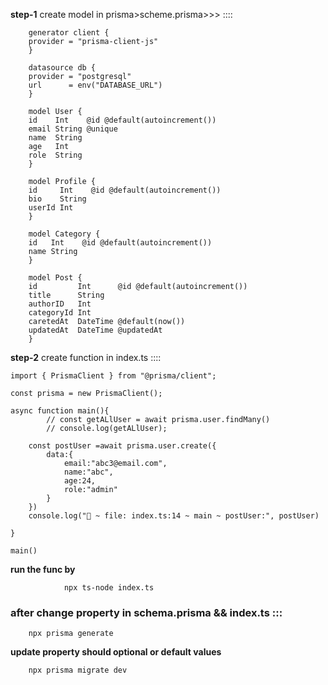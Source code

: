 
**step-1** create model in prisma>scheme.prisma>>> ::::

        generator client {
        provider = "prisma-client-js"
        }

        datasource db {
        provider = "postgresql"
        url      = env("DATABASE_URL")
        }

        model User {
        id    Int    @id @default(autoincrement())
        email String @unique
        name  String
        age   Int
        role  String
        }

        model Profile {
        id     Int    @id @default(autoincrement())
        bio    String
        userId Int
        }

        model Category {
        id   Int    @id @default(autoincrement())
        name String
        }

        model Post {
        id         Int      @id @default(autoincrement())
        title      String
        authorID   Int
        categoryId Int
        caretedAt  DateTime @default(now())
        updatedAt  DateTime @updatedAt
        }



**step-2** create function in index.ts ::::

    import { PrismaClient } from "@prisma/client";

    const prisma = new PrismaClient();

    async function main(){
            // const getALlUser = await prisma.user.findMany()
            // console.log(getALlUser);

        const postUser =await prisma.user.create({
            data:{
                email:"abc3@email.com",
                name:"abc",
                age:24,
                role:"admin"
            }
        })
        console.log("🚀 ~ file: index.ts:14 ~ main ~ postUser:", postUser)

    }

    main()


**run the func by**

                npx ts-node index.ts

### after change property in schema.prisma && index.ts :::

        npx prisma generate 

**update property should optional or default values**
       
        npx prisma migrate dev 